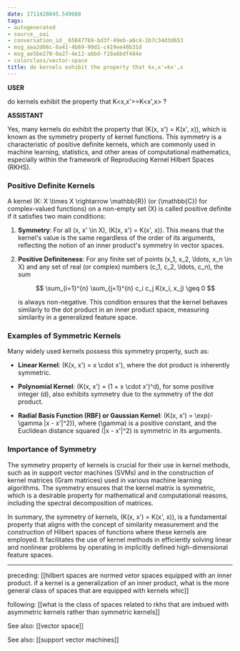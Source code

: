 ```yaml
---
date: 1711428845.549688
tags:
- autogenerated
- source__oai
- conversation_id__65047769-bd3f-49eb-a6c4-1b7c34d3d653
- msg_aaa2d66c-6a41-4b69-90d1-c419ee48b31d
- msg_ae5be270-0a27-4e12-abbd-f19a6bdf484e
- colorclass/vector-space
title: do kernels exhibit the property that kx,x'=kx',x
---
```


**USER**

do kernels exhibit the property that K<x,x'>=K<x',x> ?


**ASSISTANT**

Yes, many kernels do exhibit the property that \(K(x, x') = K(x', x)\), which is known as the symmetry property of kernel functions. This symmetry is a characteristic of positive definite kernels, which are commonly used in machine learning, statistics, and other areas of computational mathematics, especially within the framework of Reproducing Kernel Hilbert Spaces (RKHS).

### Positive Definite Kernels

A kernel \(K: X \times X \rightarrow \mathbb{R}\) (or \(\mathbb{C}\) for complex-valued functions) on a non-empty set \(X\) is called positive definite if it satisfies two main conditions:

1. **Symmetry**: For all \(x, x' \in X\), \(K(x, x') = K(x', x)\). This means that the kernel's value is the same regardless of the order of its arguments, reflecting the notion of an inner product's symmetry in vector spaces.
   
2. **Positive Definiteness**: For any finite set of points \(x_1, x_2, \ldots, x_n \in X\) and any set of real (or complex) numbers \(c_1, c_2, \ldots, c_n\), the sum

   $$
   \sum_{i=1}^{n} \sum_{j=1}^{n} c_i c_j K(x_i, x_j) \geq 0
   $$

   is always non-negative. This condition ensures that the kernel behaves similarly to the dot product in an inner product space, measuring similarity in a generalized feature space.

### Examples of Symmetric Kernels

Many widely used kernels possess this symmetry property, such as:

- **Linear Kernel**: \(K(x, x') = x \cdot x'\), where the dot product is inherently symmetric.
  
- **Polynomial Kernel**: \(K(x, x') = (1 + x \cdot x')^d\), for some positive integer \(d\), also exhibits symmetry due to the symmetry of the dot product.
  
- **Radial Basis Function (RBF) or Gaussian Kernel**: \(K(x, x') = \exp(-\gamma \|x - x'\|^2)\), where \(\gamma\) is a positive constant, and the Euclidean distance squared \(\|x - x'\|^2\) is symmetric in its arguments.

### Importance of Symmetry

The symmetry property of kernels is crucial for their use in kernel methods, such as in support vector machines (SVMs) and in the construction of kernel matrices (Gram matrices) used in various machine learning algorithms. The symmetry ensures that the kernel matrix is symmetric, which is a desirable property for mathematical and computational reasons, including the spectral decomposition of matrices.

In summary, the symmetry of kernels, \(K(x, x') = K(x', x)\), is a fundamental property that aligns with the concept of similarity measurement and the construction of Hilbert spaces of functions where these kernels are employed. It facilitates the use of kernel methods in efficiently solving linear and nonlinear problems by operating in implicitly defined high-dimensional feature spaces.


---

preceding: [[hilbert spaces are normed vetor spaces equipped with an inner product. if a kernel is a generalization of an inner product, what is the more general class of spaces that are equipped with kernels whic]]  


following: [[what is the class of spaces related to rkhs that are imbued with asymmetric kernels rather than symmetric kernels]]

See also: [[vector space]]


See also: [[support vector machines]]
